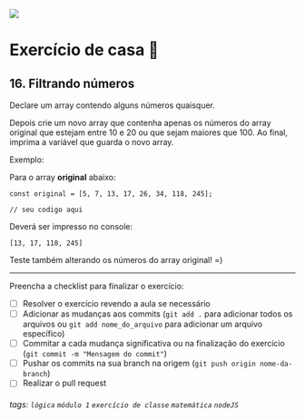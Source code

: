 ![](https://i.imgur.com/xG74tOh.png)

# Exercício de casa 🏡

## 16. Filtrando números

Declare um array contendo alguns números quaisquer.

Depois crie um novo array que contenha apenas os números do array original que estejam entre 10 e 20 ou que sejam maiores que 100. Ao final, imprima a variável que guarda o novo array.

Exemplo:

Para o array **original** abaixo:
```javascript=
const original = [5, 7, 13, 17, 26, 34, 118, 245];

// seu codigo aqui
```
Deverá ser impresso no console:
```
[13, 17, 118, 245]
```
Teste também alterando os números do array original! =)

---

Preencha a checklist para finalizar o exercício:

- [ ] Resolver o exercício revendo a aula se necessário
- [ ] Adicionar as mudanças aos commits (`git add .` para adicionar todos os arquivos ou `git add nome_do_arquivo` para adicionar um arquivo específico)
- [ ] Commitar a cada mudança significativa ou na finalização do exercício (`git commit -m "Mensagem do commit"`)
- [ ] Pushar os commits na sua branch na origem (`git push origin nome-da-branch`)
- [ ] Realizar o pull request

###### tags: `lógica` `módulo 1` `exercício de classe` `matemática` `nodeJS`

